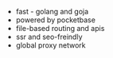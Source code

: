 - fast - golang and goja
- powered by pocketbase
- file-based routing and apis
- ssr and seo-freindly
- global proxy network
